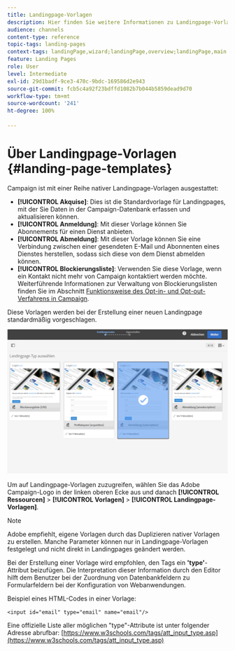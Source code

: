 ```yaml
---
title: Landingpage-Vorlagen
description: Hier finden Sie weitere Informationen zu Landingpage-Vorlagen.
audience: channels
content-type: reference
topic-tags: landing-pages
context-tags: landingPage,wizard;landingPage,overview;landingPage,main
feature: Landing Pages
role: User
level: Intermediate
exl-id: 29d1badf-9ce3-470c-9bdc-169586d2e943
source-git-commit: fcb5c4a92f23bdffd1082b7b044b5859dead9d70
workflow-type: tm+mt
source-wordcount: '241'
ht-degree: 100%

---
```


# Über Landingpage-Vorlagen {#landing-page-templates}

Campaign ist mit einer Reihe nativer Landingpage-Vorlagen ausgestattet:

* **[!UICONTROL Akquise]**: Dies ist die Standardvorlage für Landingpages, mit der Sie Daten in der Campaign-Datenbank erfassen und aktualisieren können.
* **[!UICONTROL Anmeldung]**: Mit dieser Vorlage können Sie Abonnements für einen Dienst anbieten.
* **[!UICONTROL Abmeldung]**: Mit dieser Vorlage können Sie eine Verbindung zwischen einer gesendeten E-Mail und Abonnenten eines Dienstes herstellen, sodass sich diese von dem Dienst abmelden können.
* **[!UICONTROL Blockierungsliste]**: Verwenden Sie diese Vorlage, wenn ein Kontakt nicht mehr von Campaign kontaktiert werden möchte. Weiterführende Informationen zur Verwaltung von Blockierungslisten finden Sie im Abschnitt [Funktionsweise des Opt-in- und Opt-out-Verfahrens in Campaign](../../audiences/using/about-opt-in-and-opt-out-in-campaign.md).

Diese Vorlagen werden bei der Erstellung einer neuen Landingpage standardmäßig vorgeschlagen.

![](assets/lp_creation_1.png)

Um auf Landingpage-Vorlagen zuzugreifen, wählen Sie das Adobe Campaign-Logo in der linken oberen Ecke aus und danach **[!UICONTROL Ressourcen]** > **[!UICONTROL Vorlagen]** > **[!UICONTROL Landingpage-Vorlagen]**.

>[!NOTE]
>
>Adobe empfiehlt, eigene Vorlagen durch das Duplizieren nativer Vorlagen zu erstellen. Manche Parameter können nur in Landingpage-Vorlagen festgelegt und nicht direkt in Landingpages geändert werden.

Bei der Erstellung einer Vorlage wird empfohlen, den Tags ein **&#39;type&#39;**-Attribut beizufügen. Die Interpretation dieser Information durch den Editor hilft dem Benutzer bei der Zuordnung von Datenbankfeldern zu Formularfeldern bei der Konfiguration von Webanwendungen.

Beispiel eines HTML-Codes in einer Vorlage:

```
<input id="email" type="email" name="email"/>
```

Eine offizielle Liste aller möglichen &quot;type&quot;-Attribute ist unter folgender Adresse abrufbar: [https://www.w3schools.com/tags/att_input_type.asp](https://www.w3schools.com/tags/att_input_type.asp)
